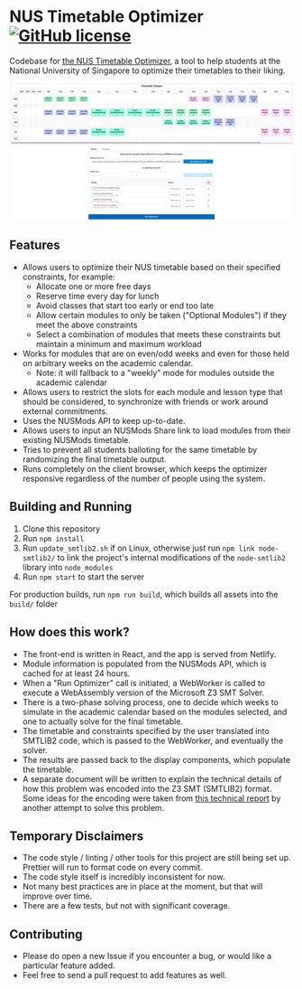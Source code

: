 # NUS Timetable Optimizer [![GitHub license](https://img.shields.io/github/license/Naereen/StrapDown.js.svg)](https://github.com/Naereen/StrapDown.js/blob/master/LICENSE)

Codebase for <a href="https://optimize.sriramsami.com" target="_blank">the NUS Timetable Optimizer</a>, a tool to help students at the National University of Singapore to optimize their timetables to their liking.

![Example Timetable Optimization](timetable_example.png)

## Features

-   Allows users to optimize their NUS timetable based on their specified constraints, for example:
    -   Allocate one or more free days
    -   Reserve time every day for lunch
    -   Avoid classes that start too early or end too late
    -   Allow certain modules to only be taken ("Optional Modules") if they meet the above constraints
    -   Select a combination of modules that meets these constraints but maintain a minimum and maximum workload
-   Works for modules that are on even/odd weeks and even for those held on arbitrary weeks on the academic calendar.
    -   Note: it will fallback to a "weekly" mode for modules outside the academic calendar
-   Allows users to restrict the slots for each module and lesson type that should be considered, to synchronize with friends or work around external commitments.
-   Uses the NUSMods API to keep up-to-date.
-   Allows users to input an NUSMods Share link to load modules from their existing NUSMods timetable.
-   Tries to prevent all students balloting for the same timetable by randomizing the final timetable output.
-   Runs completely on the client browser, which keeps the optimizer responsive regardless of the number of people using the system.

## Building and Running

1. Clone this repository
1. Run `npm install`
1. Run `update_smtlib2.sh` if on Linux, otherwise just run `npm link node-smtlib2/` to link the project's internal modifications of the `node-smtlib2` library into `node_modules`
1. Run `npm start` to start the server

For production builds, run `npm run build`, which builds all assets into the `build/` folder

## How does this work?

-   The front-end is written in React, and the app is served from Netlify.
-   Module information is populated from the NUSMods API, which is cached for at least 24 hours.
-   When a "Run Optimizer" call is initiated, a WebWorker is called to execute a WebAssembly version of the Microsoft Z3 SMT Solver.
-   There is a two-phase solving process, one to decide which weeks to simulate in the academic calendar based on the modules selected, and one to actually solve for the final timetable.
-   The timetable and constraints specified by the user translated into SMTLIB2 code, which is passed to the WebWorker, and eventually the solver.
-   The results are passed back to the display components, which populate the timetable.
-   A separate document will be written to explain the technical details of how this problem was encoded into the Z3 SMT (SMTLIB2) format. Some ideas for the encoding were taken from <a href="https://github.com/raynoldng/orbital-splashdown/blob/master/Splashdown_Technical_Report.pdf" target="_blank">this technical report</a> by another attempt to solve this problem.

## Temporary Disclaimers

-   The code style / linting / other tools for this project are still being set up. Prettier will run to format code on every commit.
-   The code style itself is incredibly inconsistent for now.
-   Not many best practices are in place at the moment, but that will improve over time.
-   There are a few tests, but not with significant coverage.

## Contributing

-   Please do open a new Issue if you encounter a bug, or would like a particular feature added.
-   Feel free to send a pull request to add features as well.
